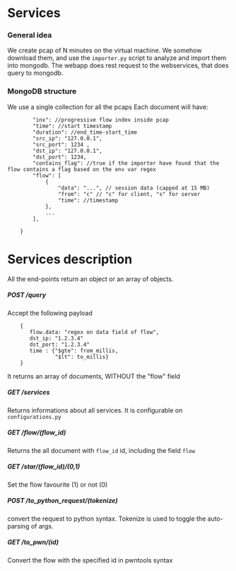 # Services



### General idea
We create pcap of N minutes on the virtual machine. We somehow download them, and use the `importer.py` script to analyze and import them into mongodb. The webapp does rest request to the webservices, that does query to mongodb.


### MongoDB structure
We use a single collection for all the pcaps
Each document will have:
```{
        "inx": //progressive flow index inside pcap
        "time": //start timestamp
        "duration": //end_time-start_time
        "src_ip": "127.0.0.1",
        "src_port": 1234 ,
        "dst_ip": "127.0.0.1",
        "dst_port": 1234,
        "contains_flag": //true if the importer have found that the flow contains a flag based on the env var regex
        "flow": [
            {
                "data": "...", // session data (capped at 15 MB)
                "from": "c" // "c" for client, "s" for server
                "time": //timestamp
            }, 
            ...
        ],

    }

```

# Services description
All the end-points return an object or an array of objects.

##### POST /query
Accept the following payload
```
    {
       flow.data: "regex on data field of flow",
       dst_ip: "1.2.3.4"
       dst_port: "1.2.3.4"
       time : {"$gte": from_millis,
               "$lt": to_millis}
    }

```
It returns an array of documents, WITHOUT the "flow" field

##### GET /services
Returns informations about all services. It is configurable on `configurations.py`

##### GET /flow/(flow_id)
Returns the all document with `flow_id` id, including the field `flow`

##### GET /star/(flow_id)/(0,1)
Set the flow favourite (1) or not (0)

##### POST /to_python_request/(tokenize)
convert the request to python syntax. Tokenize is used to toggle the auto-parsing of args.

##### GET /to_pwn/(id)
Convert the flow with the specified id in pwntools syntax
